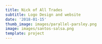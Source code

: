 ```yaml
---
title: Nick of All Trades
subtitle: Logo Design and website
date: '2018-01-15'
thumb_image: images/parallel-parsley.png
image: images/santos-salsa.png
template: project
---
```

